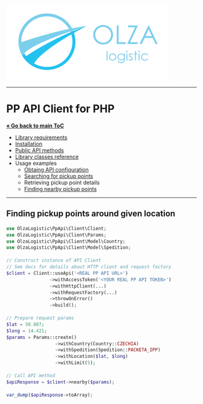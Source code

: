 ![Olza Logistic Logo](../olza-logo-small.png)

---

# PP API Client for PHP

**[« Go back to main ToC](../README.md)**

* [Library requirements](../requirements.md)
* [Installation](../installation.md)
* [Public API methods](../api.md)
* [Library classes reference](../classes.md)
* Usage examples
  * [Obtaing API configuration](config.md)
  * [Searching for pickup points](find.md)
  * Retrieving pickup point details
  * [Finding nearby pickup points](nearby.md)

---

## Finding pickup points around given location

```php
use OlzaLogistic\PpApi\Client\Client;
use OlzaLogistic\PpApi\Client\Params;
use OlzaLogistic\PpApi\Client\Model\Country;
use OlzaLogistic\PpApi\Client\Model\Spedition;

// Construct instance of API Client
// See docs for details about HTTP client and request factory
$client = Client::useApi('<REAL PP API URL>')
                ->withAccessToken('<YOUR REAL PP API TOKEN>')
                ->withHttpClient(...)
                ->withRequestFactory(...)
                ->throwOnError()
                ->build();

// Prepare request params
$lat = 50.087;
$long = 14.421;
$params = Params::create()
                  ->withCountry(Country::CZECHIA)
                  ->withSpedition(Spedition::PACKETA_IPP)
                  ->withLocation($lat, $long)
                  ->withLimit(5);

// Call API method
$apiResponse = $client->nearby($params);

var_dump($apiResponse->toArray);
```
